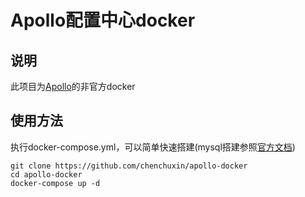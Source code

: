 # Apollo配置中心docker

## 说明
此项目为[Apollo](https://github.com/ctripcorp/apollo)的非官方docker

## 使用方法
执行docker-compose.yml，可以简单快速搭建(mysql搭建参照[官方文档](https://github.com/ctripcorp/apollo/wiki/%E5%88%86%E5%B8%83%E5%BC%8F%E9%83%A8%E7%BD%B2%E6%8C%87%E5%8D%97#21-%E5%88%9B%E5%BB%BA%E6%95%B0%E6%8D%AE%E5%BA%93))
```
git clone https://github.com/chenchuxin/apollo-docker
cd apollo-docker
docker-compose up -d
```